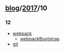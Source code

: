 ## [blog](../../README.md)/[2017](../README.md)/10
### 12
* [webpack][1]
  * [webpackBootstrap][2]
* [git][3]

[1]:12/webpack.md
[2]:12/webpackBootstrap.md
[3]:12/git.md